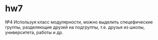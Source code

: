# hw7
№4 Используя класс модулярности, можно выделить спецефические группы, разделяющие друзей на подгруппы, т.е. друзья из школы, университета, работы и др.
